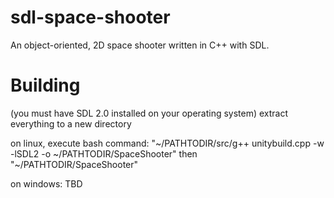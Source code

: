 sdl-space-shooter
=================

An object-oriented, 2D space shooter written in C++ with SDL.


Building
=================
(you must have SDL 2.0 installed on your operating system)
extract everything to a new directory

on linux, execute bash command:
"~/PATHTODIR/src/g++ unitybuild.cpp -w -lSDL2 -o ~/PATHTODIR/SpaceShooter"
then
"~/PATHTODIR/SpaceShooter"

on windows:
TBD

